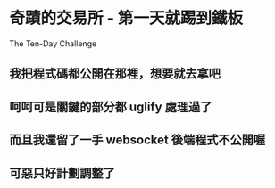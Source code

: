 # 奇蹟的交易所 - 第一天就踢到鐵板 #
The Ten-Day Challenge

## 我把程式碼都公開在那裡，想要就去拿吧 ##

## 呵呵可是關鍵的部分都 uglify 處理過了 ##

## 而且我還留了一手 websocket 後端程式不公開喔 ##

## 可惡只好計劃調整了 ##
